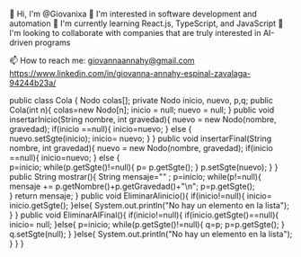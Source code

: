 👋 Hi, I'm @Giovanixa 
👀 I'm interested in software development and automation
🌱 I'm currently learning React.js, TypeScript, and JavaScript 
💞️ I'm looking to collaborate with companies that are truly interested in AI-driven programs


📫 How to reach me:
giovannaannahy@gmail.com
https://www.linkedin.com/in/giovanna-annahy-espinal-zavalaga-94244b23a/

<!---
Giovanixa/Giovanixa is a ✨ special ✨ repository because its `README.md` (this file) appears on your GitHub profile.
You can click the Preview link to take a look at your changes.
--->
public class Cola {
    Nodo colas[];
     private Nodo inicio, nuevo, p,q;
    public Cola(int n){
        colas=new Nodo[n];
        inicio =  null;
        nuevo = null;
    }
    public void insertarInicio(String nombre, int gravedad){
        nuevo = new Nodo(nombre, gravedad);
        if(inicio ==null){
            inicio=nuevo;
        } else {            
            nuevo.setSgte(inicio);
            inicio= nuevo;
        }
    }
    public void insertarFinal(String nombre, int gravedad){
        nuevo = new Nodo(nombre, gravedad);
         if(inicio ==null){
            inicio=nuevo;
        } else {              
             p=inicio;
             while(p.getSgte()!=null){
                 p= p.getSgte();
             }
            p.setSgte(nuevo);
        }
    }
    public String mostrar(){
        String mensaje=""   ;
        p=inicio;
        while(p!=null){
            mensaje += p.getNombre()+p.getGravedad()+"\n";
            p=p.getSgte();           
        }
        return mensaje;
    }
    public void EliminarAlinicio(){
        if(inicio!=null){
            inicio= inicio.getSgte();
        }else{
            System.out.println("No hay un elemento en la lista");
        }
    }
        public void EliminarAlFinal(){
        if(inicio!=null){
            if(inicio.getSgte()==null){
                inicio= null;
        }else{
            p=inicio;
            while(p.getSgte()!=null){
                q=p;
                p=p.getSgte();
            }
               q.setSgte(null);
        }
        }else{
            System.out.println("No hay un elemento en la lista");
        }
    }
}



